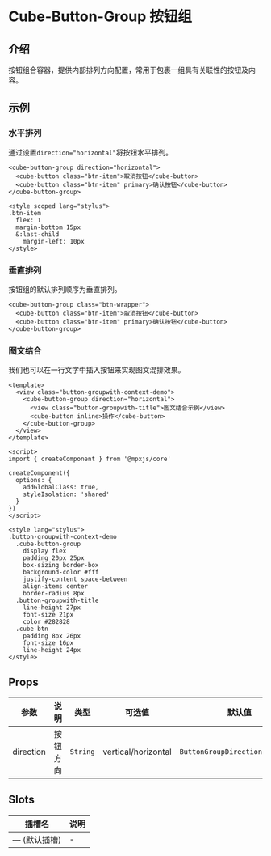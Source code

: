 # Cube-Button-Group 按钮组

## 介绍

<card>

按钮组合容器，提供内部排列方向配置，常用于包裹一组具有关联性的按钮及内容。

</card>


## 示例

<card>

### 水平排列

通过设置`direction="horizontal"`将按钮水平排列。


<collapse-wrapper>

```vue
<cube-button-group direction="horizontal">
  <cube-button class="btn-item">取消按钮</cube-button>
  <cube-button class="btn-item" primary>确认按钮</cube-button>
</cube-button-group>
```

</collapse-wrapper>


<collapse-wrapper>

```vue
<style scoped lang="stylus">
.btn-item
  flex: 1
  margin-bottom 15px
  &:last-child
    margin-left: 10px
</style>
```

</collapse-wrapper>


</card>

<card>

### 垂直排列

按钮组的默认排列顺序为垂直排列。


<collapse-wrapper>

```vue
<cube-button-group class="btn-wrapper">
  <cube-button class="btn-item">取消按钮</cube-button>
  <cube-button class="btn-item" primary>确认按钮</cube-button>
</cube-button-group>
```

</collapse-wrapper>


</card>

<card>

### 图文结合

我们也可以在一行文字中插入按钮来实现图文混排效果。


<collapse-wrapper>

```vue
<template>
  <view class="button-groupwith-context-demo">
    <cube-button-group direction="horizontal">
      <view class="button-groupwith-title">图文结合示例</view>
      <cube-button inline>操作</cube-button>
    </cube-button-group>
  </view>
</template>

<script>
import { createComponent } from '@mpxjs/core'

createComponent({
  options: {
    addGlobalClass: true,
    styleIsolation: 'shared'
  }
})
</script>

<style lang="stylus">
.button-groupwith-context-demo
  .cube-button-group
    display flex
    padding 20px 25px
    box-sizing border-box
    background-color #fff
    justify-content space-between
    align-items center
    border-radius 8px
  .button-groupwith-title
    line-height 27px
    font-size 21px
    color #282828
  .cube-btn
    padding 8px 26px
    font-size 16px
    line-height 24px
</style>
```

</collapse-wrapper>


</card>


## Props

<!-- @vuese:[name]:props:start -->
|参数|说明|类型|可选值|默认值|
|---|---|---|---|---|
|direction|按钮方向|`String`|vertical/horizontal|<pre v-pre class="language-typescript inside-td"><code><span class="hljs-title class_">ButtonGroupDirection</span>.<span class="hljs-property">VERTICAL</span></code></pre>|

<!-- @vuese:[name]:props:end -->


## Slots

<!-- @vuese:[name]:slots:start -->
|插槽名|说明|
|---|---|
|— (默认插槽)|-|

<!-- @vuese:[name]:slots:end -->
